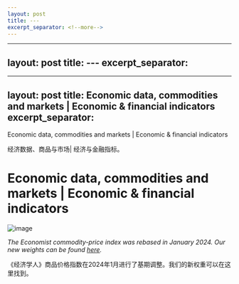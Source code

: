 ```yaml
---
layout: post
title: ---
excerpt_separator: <!--more-->
---
```



<!--more-->

---
layout: post
title: ---
excerpt_separator: <!--more-->
---


<!--more-->

---
layout: post
title: Economic data, commodities and markets | Economic & financial indicators
excerpt_separator: <!--more-->
---


<!--more-->

Economic data, commodities and markets | Economic & financial indicators

经济数据、商品与市场| 经济与金融指标。


# Economic data, commodities and markets | Economic & financial indicators

![image](https://feedx.net/engassets/og-fallback-image.png)

<div></div><p><i> The Economist commodity-price index was rebased in January 2024. Our new weights can be found <a href="https://www.economist.comhttp://cdn.static-economist.com/sites/default/files/pdfs/Weights_2024.pdf">here</a>.</i></p>

《经济学人》商品价格指数在2024年1月进行了基期调整。我们的新权重可以在这里找到。
